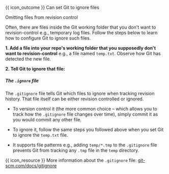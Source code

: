 <span id="prereqs"><panel src="../../revisionControl/savingHistory/unit-inElsewhere-asFlat.md" boilerplate header="{{ icon_prereq }} Revision Control: Saving History" popup-url="{{ baseUrl }}/revisionControl/savingHistory" /></span>

<span id="outcomes">{{ icon_outcome }} Can set Git to ignore files</span>

<span id="title">Omitting files from revision control</span>

<div id="body">


Often, there are files inside the Git working folder that you don't want to revision-control e.g., temporary log files. Follow the steps below to learn how to configure Git to ignore such files.

**1. Add a file into your repo's working folder that you supposedly don't want to revision-control** e.g., a file named `temp.txt`. Observe how Git has detected the new file.

**2. Tell Git to ignore that file:**

<tabs>
  <tab header="SourceTree">
    <include src="./sourcetree.md" />
  </tab>
  <tab header="CLI">
    <include src="./cli.md" />
  </tab>
</tabs>

<box>

##### The `.ignore` file

The `.gitignore` file tells Git which files to ignore when tracking revision history. That file itself can be either revision controlled or ignored.
* To version control it (the more common choice – which allows you to track how the `.gitignore` file changes over time), simply commit it as you would commit any other file.
* To ignore it, follow the same steps you followed above when you set Git to ignore the `temp.txt` file.

* It supports file patterns e.g., adding `temp/*.tmp` to the `.gitignore` file prevents Git from tracking any `.tmp` file in the `temp` directory.

{{ icon_resource }} More information about the `.gitignore` file: [git-scm.com/docs/gitignore](https://git-scm.com/docs/gitignore)

</box>

</div>

<div id="extras">
</div>
